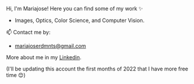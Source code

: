 Hi, I'm Mariajose! Here you can find some of my work ✨
  - Images, Optics, Color Science, and Computer Vision. 

📫 Contact me by:
  - mariajoserdmnts@gmail.com

More about me in my [Linkedin](https://www.linkedin.com/in/maria-jose-rueda-montes-9204bb1b3/).

(I'll be updating this account the first months of 2022 that I have more free time 😊)
